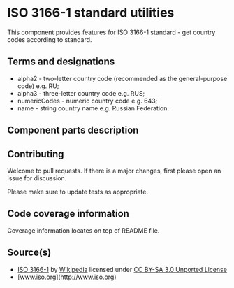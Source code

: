 # ISO 3166-1 standard utilities
This component provides features for ISO 3166-1 standard - get country codes according to standard.

## Terms and designations

- alpha2 - two-letter country code (recommended as the general-purpose code) e.g. RU;
- alpha3 - three-letter country code e.g. RUS;
- numericCodes - numeric country code e.g. 643;
- name - string country name e.g. Russian Federation.

## Component parts description

## Contributing
Welcome to pull requests. If there is a major changes, first please open an issue for discussion.

Please make sure to update tests as appropriate.

## Code coverage information
Coverage information locates on top of README file.

## Source(s)

* [ISO 3166-1](http://en.wikipedia.org/wiki/ISO_3166-1) by [Wikipedia](http://www.wikipedia.org) licensed under [CC BY-SA 3.0 Unported License](http://en.wikipedia.org/wiki/Wikipedia:Text_of_Creative_Commons_Attribution-ShareAlike_3.0_Unported_License)
* [www.iso.org](http://www.iso.org)